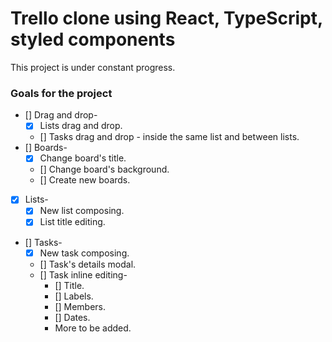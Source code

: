 # Trello clone using React, TypeScript, styled components

This project is under constant progress.
<!-- Feel free to fork and submit a PR. -->


### Goals for the project

- [] Drag and drop-
  - [X] Lists drag and drop.
  - [] Tasks drag and drop - inside the same list and between lists.
- [] Boards-
  - [X] Change board's title.
  - [] Change board's background.
  - [] Create new boards.
- [X] Lists-
  - [X] New list composing.
  - [X] List title editing.
- [] Tasks-
  - [X] New task composing.
  - [] Task's details modal.
  - [] Task inline editing-
    - [] Title.
    - [] Labels.
    - [] Members.
    - [] Dates.
    - More to be added.

